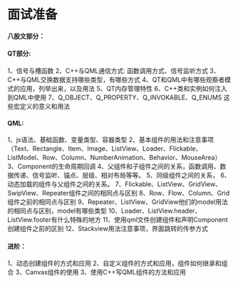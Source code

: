 #   面试准备

#### 八股文部分：



#### QT部分:

1、信号与槽函数
2、C++与QML通信方式: 函数调用方式、信号监听方式
3、C++与QML交换数据支持哪些类型，有哪些方式
4、QT和QML中有哪些观察者模式的应用，列举出来，以及用法
5、QT内存管理特性
6、C++类和实例如何注入到QML中使用
7、Q_OBJECT、Q_PROPERTY、Q_INVOKABLE、Q_ENUMS 这些宏定义的意义和用法

#### QML:

1、js语法、基础函数、变量类型、容器类型
2、基本组件的用法和注意事项（Text、Rectangle、Item、Image、ListView、Loader、Flickable、ListModel、Row、Column、NumberAnimation、Behavior、MouseArea）
3、Component的生命周期回调
4、父组件和子组件之间的关系，函数调用、数据传递、信号监听、锚点、层级、相对布局等等。
5、同级组件之间的关系，
6、动态加载的组件与父组件之间的关系。
7、Flickable、ListView、GridView、SwipView、Repeater组件之间的相同点与区别
8、Row、Flow、Column、Grid组件之前的相同点与区别
9、Repeater、ListView、GridView他们的model用法的相同点与区别，model有哪些类型
10、Loader、ListView.header、ListView.footer有什么特殊的地方
11、使用qml文件创建组件和声明Component创建组件之前的区别
12、Stackview用法注意事项，界面跳转的传参方式

#### 进阶：

1、动态创建组件的方式和应用
2、自定义组件的方式和应用，组件如何继承和组合
3、Canvas组件的使用
3、使用C++写QML组件的方法和应用
